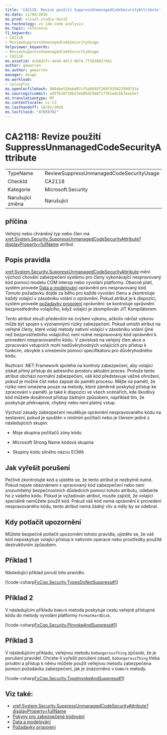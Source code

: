 ```yaml
---
title: 'CA2118: Revize použití SuppressUnmanagedCodeSecurityAttribute'
ms.date: 11/04/2016
ms.prod: visual-studio-dev15
ms.technology: vs-ide-code-analysis
ms.topic: reference
f1_keywords:
- CA2118
- ReviewSuppressUnmanagedCodeSecurityUsage
helpviewer_keywords:
- ReviewSuppressUnmanagedCodeSecurityUsage
- CA2118
ms.assetid: 4cb8d2fc-4e44-4dc3-9b74-7f5838827d41
author: gewarren
ms.author: gewarren
manager: douge
ms.workload:
- cplusplus
ms.openlocfilehash: 900abe516ebd07cf5a8849f269f915623500731e
ms.sourcegitcommit: ad5fb20f18b23eb8bd2568717f61edc6b7eee5e7
ms.translationtype: MT
ms.contentlocale: cs-CZ
ms.lasthandoff: 10/01/2018
ms.locfileid: "47859702"
---
```

# <a name="ca2118-review-suppressunmanagedcodesecurityattribute-usage"></a>CA2118: Revize použití SuppressUnmanagedCodeSecurityAttribute

|||
|-|-|
|TypeName|ReviewSuppressUnmanagedCodeSecurityUsage|
|CheckId|CA2118|
|Kategorie|Microsoft.Security|
|Narušující změna|Narušující|

## <a name="cause"></a>příčina
 Veřejný nebo chráněný typ nebo člen má <xref:System.Security.SuppressUnmanagedCodeSecurityAttribute?displayProperty=fullName> atribut.

## <a name="rule-description"></a>Popis pravidla
 <xref:System.Security.SuppressUnmanagedCodeSecurityAttribute> mění výchozí chování zabezpečení systému pro členy vykonávající nespravovaný kód pomocí modelu COM interop nebo vyvolání platformy. Obecně platí, systém provede [Data a modelování](/dotnet/framework/data/index) oprávnění pro nespravovaný kód. Tomuto požadavku dojde za běhu pro každé vyvolání členu a zkontroluje každý volající v zásobníku volání o oprávnění. Pokud atribut je k dispozici, systém provede [požadavky propojení](/dotnet/framework/misc/link-demands) oprávnění: se kontroluje oprávnění bezprostředního volajícího, když volající je zkompilován JIT Kompilátorem.

 Tento atribut slouží především ke zvýšení výkonu, ačkoliv nárůst výkonu může být spojen s významnými riziky zabezpečení. Pokud umístit atribut na veřejné členy, které volají metody nativní volající v zásobníku volání (jiné než bezprostředního volajícího) není nutné nespravovaný kód oprávnění k provedení nespravovaného kódu. V závislosti na veřejný člen akce a zpracování vstupních mohl nedůvěryhodných volajících pro přístup k funkcím, obvykle s omezením pomocí specifikátoru pro důvěryhodného kódu.

 Rozhraní .NET Framework spoléhá na kontroly zabezpečení, aby volající získat přímý přístup do adresního prostoru aktuální proces. Protože tento atribut obchází normální zabezpečení, váš kód představuje vážné ohrožení, pokud je možné číst nebo zapsat do paměti procesu. Mějte na paměti, že riziko není omezena pouze na metody, které záměrně poskytují přístup ke zpracování v paměti. je také k dispozici ve všech scénářích, kde škodlivý kód můžete dosáhnout přístup žádným způsobem, například tím, že poskytuje překvapivé, chybný nebo není platný vstup.

 Výchozí zásady zabezpečení neuděluje oprávnění nespravovaného kódu na sestavení, pokud je spuštěn v místním počítači nebo je členem jedné z následujících skupin:

- Moje skupina počítačů zóny kódu

- Microsoft Strong Name kódová skupina

- Skupiny kódu silného názvu ECMA

## <a name="how-to-fix-violations"></a>Jak vyřešit porušení
 Pečlivě zkontrolujte kód a ujistěte se, že tento atribut je nezbytně nutné. Pokud nejste obeznámeni s spravovaný kód zabezpečení nebo není srozumitelný bezpečnostních důsledcích pomocí tohoto atributu, odeberte ho z vašeho kódu. Pokud je vyžadován atribut, musíte zajistit, že volající speciálně nemůžete použít kód. Pokud váš kód nemá oprávnění k provedení nespravovaného kódu, tento atribut nemá žádný vliv a měly by se odebrat.

## <a name="when-to-suppress-warnings"></a>Kdy potlačit upozornění
 Můžete bezpečně potlačit upozornění tohoto pravidla, ujistěte se, že váš kód neposkytuje volající přístup k nativním operace nebo prostředky použité destruktivním způsobem.

## <a name="example-1"></a>Příklad 1
 Následující příklad poruší toto pravidlo.

 [!code-csharp[FxCop.Security.TypesDoNotSuppress#1](../code-quality/codesnippet/CSharp/ca2118-review-suppressunmanagedcodesecurityattribute-usage_1.cs)]

## <a name="example-2"></a>Příklad 2
 V následujícím příkladu `DoWork` metoda poskytuje cestu veřejně přístupné kódu do metody vyvolání platformy `FormatHardDisk`.

 [!code-csharp[FxCop.Security.PInvokeAndSuppress#1](../code-quality/codesnippet/CSharp/ca2118-review-suppressunmanagedcodesecurityattribute-usage_2.cs)]

## <a name="example-3"></a>Příklad 3
 V následujícím příkladu, veřejnou metodu `DoDangerousThing` způsobí, že je porušení pravidel. Chcete-li vyřešit porušení zásad, `DoDangerousThing` třeba privátní a přístup k němu můžete použít veřejnou metodu zabezpečena pomocí požadavku zabezpečení, jak je znázorněno v `DoWork` metody.

 [!code-csharp[FxCop.Security.TypeInvokeAndSuppress#1](../code-quality/codesnippet/CSharp/ca2118-review-suppressunmanagedcodesecurityattribute-usage_3.cs)]

## <a name="see-also"></a>Viz také:

- <xref:System.Security.SuppressUnmanagedCodeSecurityAttribute?displayProperty=fullName>
- [Pokyny pro zabezpečené kódování](/dotnet/standard/security/secure-coding-guidelines)
- [Data a modelování](/dotnet/framework/data/index)
- [Požadavky propojení](/dotnet/framework/misc/link-demands)